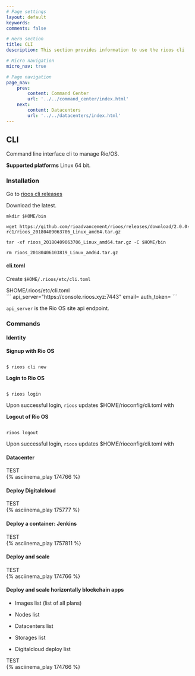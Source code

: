 ```yaml
---
# Page settings
layout: default
keywords:
comments: false

# Hero section
title: CLI
description: This section provides information to use the rioos cli

# Micro navigation
micro_nav: true

# Page navigation
page_nav:
    prev:
        content: Command Center
        url: '../../command_center/index.html'
    next:
        content: Datacenters
        url: '../../datacenters/index.html'
---
```


## CLI

Command line interface cli to manage Rio/OS.

<div class="callout callout--warning">
    <p><strong>Supported platforms</strong> Linux 64 bit.</p>
</div>

### Installation

Go to [rioos cli releases](https://github.com/rioadvancement/rioos/releases)

Download  the latest. 

```
mkdir $HOME/bin

wget https://github.com/rioadvancement/rioos/releases/download/2.0.0-rc1/rioos_20180409063706_Linux_amd64.tar.gz

tar -xf rioos_20180409063706_Linux_amd64.tar.gz -C $HOME/bin

rm rioos_20180406103819_Linux_amd64.tar.gz

```

#### cli.toml

Create `$HOME/.rioos/etc/cli.toml`

<div class="example">
    $HOME/.rioos/etc/cli.toml
</div>
```
api_server="https://console.rioos.xyz:7443"
email=
auth_token=
```

`api_server` is the Rio OS site api endpoint.

### Commands 

####  Identity

**Signup with Rio OS**


```

$ rioos cli new

```

**Login to Rio OS**


```

$ rioos login

```
Upon successful login, `rioos` updates $HOME/rioconfig/cli.toml with 


**Logout of Rio OS**

```

rioos logout

```

Upon successful login, `rioos` updates $HOME/rioconfig/cli.toml with 


#### Datacenter


<div class="example">
    TEST
</div>
{% asciinema_play 174766 %}


#### Deploy Digitalcloud

<div class="example">
    TEST
</div>
{% asciinema_play 175777 %}


#### Deploy a container: Jenkins

<div class="example">
    TEST
</div>
{% asciinema_play 1757811 %}


#### Deploy and scale

<div class="example">
    TEST
</div>
{% asciinema_play 174766 %}


#### Deploy and scale horizontally blockchain apps


- Images list (list of all plans)

- Nodes list

- Datacenters list 

- Storages list

- Digitalcloud deploy list

<div class="example">
    TEST
</div>
{% asciinema_play 174766 %}




